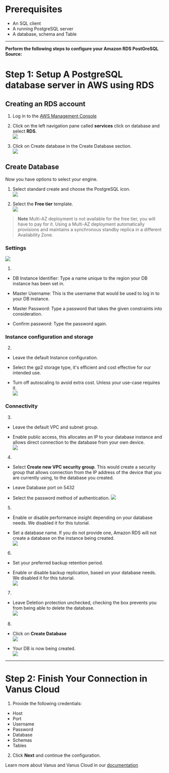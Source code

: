 # Prerequisites

- An SQL client
- A running PostgreSQL server
- A database, schema and Table

---

**Perform the following steps to configure your Amazon RDS PostGreSQL Source:**

# Step 1: Setup A PostgreSQL database server in AWS using RDS  

## Creating an RDS account  
1. Log in to the [AWS Management Console](https://aws.amazon.com/)   

2. Click on the left navigation pane called **services** click on database and select **RDS**.   
![](images/3.png)   


3. Click on Create database in the Create Database section.  
![](images/4.png)   


## Create Database  
Now you have options to select your engine.  

1. Select standard create and choose the PostgreSQL icon.   
![](images/5.png)   


2. Select the **Free tier** template.   
![](images/6.png)   


>**Note** Multi-AZ deployment is not available for the free tier, you will have to pay for it. Using a Multi-AZ deployment automatically provisions and maintains a synchronous standby replica in a different Availability Zone.   



### Settings   
![](images/7.png)   

1.
- DB Instance Identifier: Type a name unique to the region your DB instance has been set in.  

- Master Username: This is the username that would be used to log in to your DB instance.  

- Master Password: Type a password that takes the given constraints into consideration.  

- Confirm password: Type the password again.   


### Instance configuration and storage

2.
- Leave the default Instance configuration.  

- Select the gp2 storage type, it's efficient and cost effective for our intended use.  

- Turn off autoscaling to avoid extra cost. Unless your use-case requires it.   
![](images/8.png)   


### Connectivity  
3.
- Leave the default VPC and subnet group.  

- Enable public access, this allocates an IP to your database instance and allows direct connection to the database from your own device.  
![](images/9.png)   


4.
- Select **Create new VPC security group**. This would create a security group that allows connection from the IP address of the device that you are currently using, to the database you created.

- Leave Database port on 5432   

- Select the password method of authentication.
![](images/10.png)   


5.
- Enable or disable performance insight depending on your database needs. We disabled it for this tutorial.  

- Set a database name. If you do not provide one, Amazon RDS will not create a database on the instance being created.   
![](images/11.png)   


6.
- Set your preferred backup retention period.  

- Enable or disable backup replication, based on your database needs. We disabled it for this tutorial.  
![](images/12.png)   


7.
- Leave Deletion protection unchecked, checking the box prevents you from being able to delete the database.  
![](images/13.png)   


8.
- Click on **Create Database**  
![](images/14.png)   


- Your DB is now being created.  
![](images/15.png)  

---

# Step 2: Finish Your Connection in Vanus Cloud  

1. Provide the following credentials: 
- Host 
- Port 
- Username 
- Password 
- Database 
- Schemas 
- Tables   

2. Click **Next** and continue the configuration.


Learn more about Vanus and Vanus Cloud in our [documentation](https://docs.vanus.ai/getting-started/what-is-vanus)